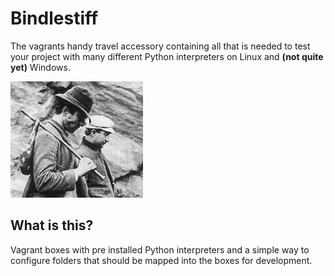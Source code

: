 # Bindlestiff

The vagrants handy travel accessory containing all that is needed to test your project with many different Python interpreters on Linux and **(not quite yet)** Windows.

![bindlestiff](docs/vagrant-with-bindlestiff.jpg)

## What is this?

Vagrant boxes with pre installed Python interpreters and a simple way to configure folders that should be mapped into the boxes for development.
